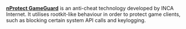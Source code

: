 [**nProtect GameGuard**](https://gameguard.nprotect.com/) is an anti-cheat technology developed by INCA Internet. It utilises rootkit-like behaviour in order to protect game clients, such as blocking certain system API calls and keylogging.
